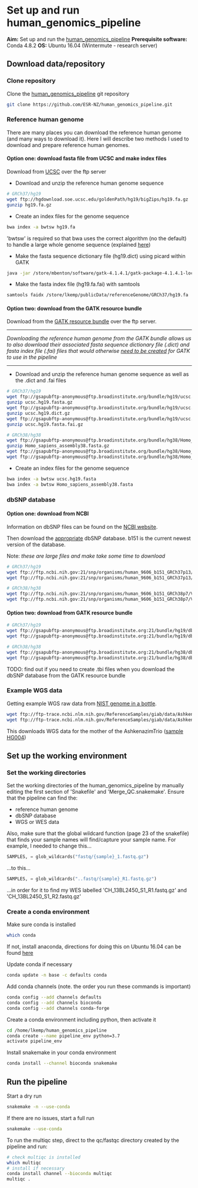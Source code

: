 # Set up and run human_genomics_pipeline

**Aim:** Set up and run the [human_genomics_pipeline](https://github.com/ESR-NZ/human_genomics_pipeline)
**Prerequisite software:** Conda 4.8.2
**OS:** Ubuntu 16.04 (Wintermute - research server)

## Download data/repository

### Clone repository

Clone the [human_genomics_pipeline](https://github.com/ESR-NZ/human_genomics_pipeline) git repository

```bash
git clone https://github.com/ESR-NZ/human_genomics_pipeline.git
```

### Reference human genome

There are many places you can download the reference human genome (and many ways to download it). Here I will describe two methods I used to download and prepare reference human genomes.

#### Option one: download fasta file from UCSC and make index files

Download from [UCSC](https://hgdownload.soe.ucsc.edu/downloads.html) over the ftp server

- Download and unzip the reference human genome sequence

```bash
# GRCh37/hg19
wget ftp://hgdownload.soe.ucsc.edu/goldenPath/hg19/bigZips/hg19.fa.gz
gunzip hg19.fa.gz
```

- Create an index files for the genome sequence

```bash
bwa index -a bwtsw hg19.fa
```

'bwtsw' is required so that bwa uses the correct algorithm (no the default) to handle a large whole genome sequence (explained [here](http://seqanswers.com/forums/showthread.php?t=3547))

- Make the fasta sequence dictionary file (hg19.dict) using picard within GATK

```bash
java -jar /store/mbenton/software/gatk-4.1.4.1/gatk-package-4.1.4.1-local.jar CreateSequenceDictionary -R /store/lkemp/publicData/referenceGenome/GRCh37/hg19.fa
```

- Make the fasta index file (hg19.fa.fai) with samtools

```bash
samtools faidx /store/lkemp/publicData/referenceGenome/GRCh37/hg19.fa
```

#### Option two: download from the GATK resource bundle

Download from the [GATK resource bundle](https://gatk.broadinstitute.org/hc/en-us/articles/360036212652-Resource-Bundle) over the ftp server.

---

*Downloading the reference human genome from the GATK bundle allows us to also download their associated fasta sequence dictionary file (.dict) and fasta index file (.fai) files that would otherwise [need to be created](https://gatkforums.broadinstitute.org/gatk/discussion/1601/how-can-i-prepare-a-fasta-file-to-use-as-reference) for GATK to use in the pipeline*

---

- Download and unzip the reference human genome sequence as well as the .dict and .fai files

```bash
# GRCh37/hg19
wget ftp://gsapubftp-anonymous@ftp.broadinstitute.org/bundle/hg19/ucsc.hg19.fasta.gz
gunzip ucsc.hg19.fasta.gz
wget ftp://gsapubftp-anonymous@ftp.broadinstitute.org/bundle/hg19/ucsc.hg19.dict.gz
gunzip ucsc.hg19.dict.gz
wget ftp://gsapubftp-anonymous@ftp.broadinstitute.org/bundle/hg19/ucsc.hg19.fasta.fai.gz
gunzip ucsc.hg19.fasta.fai.gz

# GRCh38/hg38
wget ftp://gsapubftp-anonymous@ftp.broadinstitute.org/bundle/hg38/Homo_sapiens_assembly38.fasta.gz
gunzip Homo_sapiens_assembly38.fasta.gz
wget ftp://gsapubftp-anonymous@ftp.broadinstitute.org/bundle/hg38/Homo_sapiens_assembly38.dict
wget ftp://gsapubftp-anonymous@ftp.broadinstitute.org/bundle/hg38/Homo_sapiens_assembly38.fasta.fai
```

- Create an index files for the genome sequence

```bash
bwa index -a bwtsw ucsc.hg19.fasta
bwa index -a bwtsw Homo_sapiens_assembly38.fasta
```

### dbSNP database

#### Option one: download from NCBI

Information on dbSNP files can be found on the [NCBI website](https://www.ncbi.nlm.nih.gov/variation/docs/human_variation_vcf/).

Then download the [appropriate](https://bioinformatics.stackexchange.com/questions/4578/how-to-download-dbsnp-database) dbSNP database. b151 is the current newest version of the database.

Note: *these are large files and make take some time to download*

```bash
# GRCh37/hg19
wget ftp://ftp.ncbi.nih.gov:21/snp/organisms/human_9606_b151_GRCh37p13/VCF/All_20180423.vcf.gz
wget ftp://ftp.ncbi.nih.gov:21/snp/organisms/human_9606_b151_GRCh37p13/VCF/All_20180423.vcf.gz.tbi

# GRCh38/hg38
wget ftp://ftp.ncbi.nih.gov:21/snp/organisms/human_9606_b151_GRCh38p7/VCF/All_20180418.vcf.gz
wget ftp://ftp.ncbi.nih.gov:21/snp/organisms/human_9606_b151_GRCh38p7/VCF/All_20180418.vcf.gz.tbi
```

#### Option two: download from GATK resource bundle

```bash
# GRCh37/hg19
wget ftp://gsapubftp-anonymous@ftp.broadinstitute.org:21/bundle/hg19/dbsnp_138.hg19.vcf.gz
wget ftp://gsapubftp-anonymous@ftp.broadinstitute.org:21/bundle/hg19/dbsnp_138.hg19.vcf.idx.gz

# GRCh38/hg38
wget ftp://gsapubftp-anonymous@ftp.broadinstitute.org:21/bundle/hg38/dbsnp_146.hg38.vcf.gz
wget ftp://gsapubftp-anonymous@ftp.broadinstitute.org:21/bundle/hg38/dbsnp_146.hg38.vcf.gz.tbi
```

TODO: find out if you need to create .tbi files when you download the dbSNP database from the GATK resource bundle

### Example WGS data

Getting example WGS raw data from [NIST genome in a bottle](https://www.nist.gov/programs-projects/genome-bottle).

```bash
wget ftp://ftp-trace.ncbi.nlm.nih.gov/ReferenceSamples/giab/data/AshkenazimTrio/HG002_NA24385_son/NIST_HiSeq_HG002_Homogeneity-10953946/HG002_HiSeq300x_fastq/140528_D00360_0018_AH8VC6ADXX/Project_RM8391_RM8392/Sample_2A1/2A1_CGATGT_L001_R1_001.fastq.gz
wget ftp://ftp-trace.ncbi.nlm.nih.gov/ReferenceSamples/giab/data/AshkenazimTrio/HG002_NA24385_son/NIST_HiSeq_HG002_Homogeneity-10953946/HG002_HiSeq300x_fastq/140528_D00360_0018_AH8VC6ADXX/Project_RM8391_RM8392/Sample_2A1/2A1_CGATGT_L001_R2_001.fastq.gz
```

This downloads WGS data for the mother of the AshkenazimTrio ([sample HG004](https://github.com/genome-in-a-bottle/giab_data_indexes))

## Set up the working environment

### Set the working directories

Set the working directories of the human_genomics_pipeline by manually editing the first section of 'Snakefile' and 'Merge_QC.snakemake'. Ensure that the pipeline can find the:

- reference human genome
- dbSNP database
- WGS or WES data

Also, make sure that the global wildcard function (page 23 of the snakefile) that finds your sample names will find/capture your sample name. For example, I needed to change this...

```python
SAMPLES, = glob_wildcards("fastq/{sample}_1.fastq.gz")
```

...to this...

```python
SAMPLES, = glob_wildcards("..fastq/{sample}_R1.fastq.gz")
```

...in order for it to find my WES labelled 'CH_13BL2450_S1_R1.fastq.gz' and 'CH_13BL2450_S1_R2.fastq.gz'

### Create a conda environment

Make sure conda is installed

```bash
which conda
```

If not, install anaconda, directions for doing this on Ubuntu 16.04 can be found [here](https://www.digitalocean.com/community/tutorials/how-to-install-the-anaconda-python-distribution-on-ubuntu-16-04)

Update conda if necessary

```bash
conda update -n base -c defaults conda
```

Add conda channels (note. the order you run these commands is important)

```bash
conda config --add channels defaults
conda config --add channels bioconda
conda config --add channels conda-forge
```

Create a conda environment including python, then activate it

```bash
cd /home/lkemp/human_genomics_pipeline
conda create --name pipeline_env python=3.7
activate pipeline_env
```

Install snakemake in your conda environment

```bash
conda install --channel bioconda snakemake
```

## Run the pipeline

Start a dry run

```bash
snakemake -n --use-conda
```

If there are no issues, start a full run

```bash
snakemake --use-conda
```

To run the multiqc step, direct to the qc/fastqc directory created by the pipeline and run:

```bash
# check multiqc is installed
which multiqc
# install if necessary
conda install channel --bioconda multiqc
multiqc .
```

